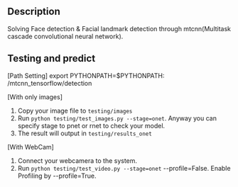 ## Description
Solving Face detection & Facial landmark detection through mtcnn(Multitask cascade convolutional neural network).
## Testing and predict
[Path Setting]
	export PYTHONPATH=$PYTHONPATH: <your path>/mtcnn_tensorflow/detection

[With only images]
1. Copy your image file to `testing/images`
2. Run `python testing/test_images.py --stage=onet`. Anyway you can specify stage to pnet or rnet to check your model.
3. The result will output in `testing/results_onet`

[With WebCam]
1. Connect your webcamera to the system.
2. Run `python testing/test_video.py --stage=onet` --profile=False.
    Enable Profiling by --profile=True.
    



